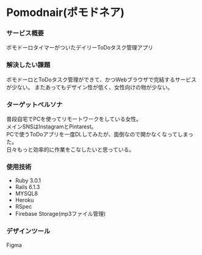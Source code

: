 # Pomodnair(ポモドネア)

### サービス概要
ポモドーロタイマーがついたデイリーToDoタスク管理アプリ

### 解決したい課題
ポモドーロとToDoタスク管理ができて、かつWebブラウザで完結するサービスが少ない。
またあってもデザイン性が低く、女性向けの物が少ない。

### ターゲットペルソナ
普段自宅でPCを使ってリモートワークをしている女性。<br>
メインSNSはInstagramとPintarest。<br>
PCで使うToDoアプリを一度DLしてみたが、面倒なので開かなくなってしまった。<br>
日々もっと効率的に作業をこなしたいと思っている。<br>

### 使用技術

- Ruby 3.0.1
- Rails 6.1.3
- MYSQL8
- Heroku
- RSpec
- Firebase Storage(mp3ファイル管理)

### デザインツール
Figma
